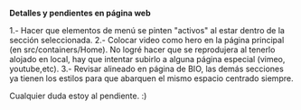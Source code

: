 **Detalles y pendientes en página web**

1.- Hacer que elementos de menú se pinten "activos" al estar dentro de la sección seleccionada.
2.- Colocar video como hero en la página principal (en src/containers/Home). No logré hacer que se reprodujera al tenerlo alojado en local, hay que intentar subirlo a alguna página especial (vimeo, youtube,etc).
3.- Revisar alineado en página de BIO, las demás secciones ya tienen los estilos para que abarquen el mismo espacio centrado siempre.

Cualquier duda estoy al pendiente. :) 
